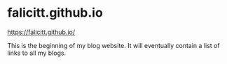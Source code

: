 # falicitt.github.io

https://falicitt.github.io/

This is the beginning of my blog website.
It will eventually contain a list of links to all my blogs.
